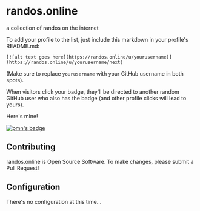 #  randos.online

a collection of randos on the internet

To add your profile to the list, just include this markdown in your profile's README.md: 

`[![alt text goes here](https://randos.online/u/yourusername)](https://randos.online/u/yourusername/next)`

(Make sure to replace `yourusername` with your GitHub username in both spots).

When visitors click your badge, they'll be directed to another random GitHub user who also has the badge (and other profile clicks will lead to yours). 

Here's mine! 

[![pmn's badge](https://www.randos.online/u/pmn)](https://randos.online/u/pmn/next)

## Contributing
randos.online is Open Source Software. To make changes, please submit a Pull Request! 

## Configuration
There's no configuration at this time...
